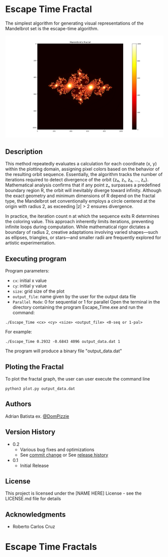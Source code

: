 # Escape Time Fractal

The simplest algorithm for generating visual representations of the Mandelbrot set is the escape-time algorithm. 

![alt text](./assets/Fractal.png)
## Description


This method repeatedly evaluates a calculation for each coordinate (x, y) within the plotting domain, assigning pixel colors based on the behavior of the resulting orbit sequence. Essentially, the algorithm tracks the number of iterations required to detect divergence of the orbit {z₀, z₁, z₂, …, zₙ}. Mathematical analysis confirms that if any point zₙ surpasses a predefined boundary region R, the orbit will inevitably diverge toward infinity. Although the exact geometry and minimum dimensions of R depend on the fractal type, the Mandelbrot set conventionally employs a circle centered at the origin with radius 2, as exceeding |z| > 2 ensures divergence.

In practice, the iteration count n at which the sequence exits R determines the coloring value. This approach inherently limits iterations, preventing infinite loops during computation. While mathematical rigor dictates a boundary of radius 2, creative adaptations involving varied shapes—such as ellipses, triangles, or stars—and smaller radii are frequently explored for artistic experimentation.



## Executing program
Program parameters:
* `cx`: initial x value
* `cy`: initial y value
* `size`: grid size of the plot
* `output_file`: name given by the user for the output data file
* `Parallel Mode`: 0 for sequential or 1 for parallel
Open the terminal in the directory containing the program Escape_Time.exe and run the command: 
```
./Escape_Time <cx> <cy> <size> <output_file> <0-seq or 1-pal>
```
For example: 
```
./Escape_Time 0.2932 -0.6843 4096 output_data.dat 1
```
The program will produce a binary file "output_data.dat"
## Ploting the Fractal
To plot the fractal graph, the user can user execute the command line 
```
python3 plot.py output_data.dat 
```

## Authors

Adrian Batista
ex. [@DomPizzie](https://twitter.com/dompizzie)

## Version History

* 0.2
    * Various bug fixes and optimizations
    * See [commit change]() or See [release history]()
* 0.1
    * Initial Release

## License

This project is licensed under the [NAME HERE] License - see the LICENSE.md file for details

## Acknowledgments
- Roberto Carlos Cruz

# Escape Time Fractals



